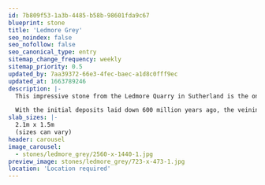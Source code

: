 ```yaml
---
id: 7b809f53-1a3b-4485-b58b-98601fda9c67
blueprint: stone
title: 'Ledmore Grey'
seo_noindex: false
seo_nofollow: false
seo_canonical_type: entry
sitemap_change_frequency: weekly
sitemap_priority: 0.5
updated_by: 7aa39372-66e3-4fec-baec-a1d8c0fff9ec
updated_at: 1663789246
description: |-
  This impressive stone from the Ledmore Quarry in Sutherland is the only marble quarry on mainland Britain, the other is on the Isle of Skye. The Ledmore Grey marble contains large white veins made up of calcium compounds, black veining originating from organic compounds and brown veining from copper compounds.

  With the initial deposits laid down 600 million years ago, the veining is comparatively young at 430 million years. The creation of this stone occurred when syenite igneous rock thrust its way up through the Durness Limestone deposits creating Serpentine and Brucite, the colours of which are brought to life with polishing.
slab_sizes: |-
  2.1m x 1.5m
  (sizes can vary)
header: carousel
image_carousel:
  - stones/ledmore_grey/2560-x-1440-1.jpg
preview_image: stones/ledmore_grey/723-x-473-1.jpg
location: 'Location required'
---
```

